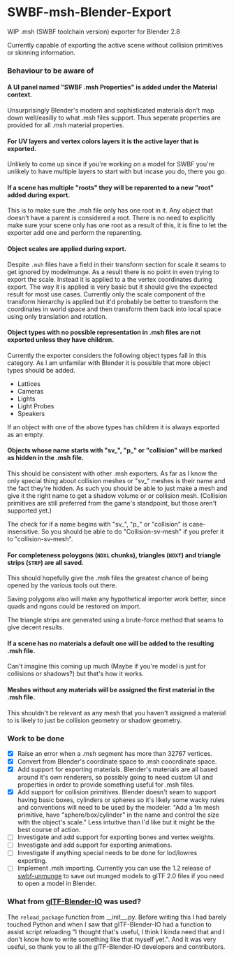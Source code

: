 # SWBF-msh-Blender-Export
WIP .msh (SWBF toolchain version) exporter for Blender 2.8

Currently capable of exporting the active scene without collision primitives or skinning information. 

### Behaviour to be aware of

#### A UI panel named "SWBF .msh Properties" is added under the Material context.
Unsurprisingly Blender's modern and sophisticated materials don't map down well/easilly to what .msh files support. Thus seperate properties are provided for all .msh material properties.

#### For UV layers and vertex colors layers it is the active layer that is exported.
Unlikely to come up since if you're working on a model for SWBF you're unlikely to have multiple layers to start 
with but incase you do, there you go.

#### If a scene has multiple "roots" they will be reparented to a new "root" added during export.
This is to make sure the .msh file only has one root in it. Any object that doesn't have a parent is considered a root.
There is no need to explicitly make sure your scene only has one root as a result of this, it is fine to let the exporter
add one and perform the reparenting.

#### Object scales are applied during export.
Despite `.msh` files have a field in their transform section for scale it seams to get ignored by modelmunge. 
As a result there is no point in even trying to export the scale. Instead it is applied to a the vertex coordinates during export.
The way it is applied is very basic but it should give the expected result for most use cases. Currently only the scale component of 
the transform hierarchy is applied but it'd probably be better to transform the coordinates in world space and then transform them 
back into local space using only translation and rotation.

#### Object types with no possible representation in .msh files are not exported unless they have children.
Currently the exporter considers the following object types fall in this category. As I am unfamilar with Blender it is 
possible that more object types should be added.

- Lattices
- Cameras
- Lights
- Light Probes
- Speakers

If an object with one of the above types has children it is always exported as an empty.

#### Objects whose name starts with "sv_", "p_" or "collision" will be marked as hidden in the .msh file.
This should be consistent with other .msh exporters. As far as I know the only special thing about collision meshes or
"sv_" meshes is their name and the fact they're hidden. As such you should be able to just make a mesh and give it the right
name to get a shadow volume or or collision mesh. (Collision primitives are still preferred from the game's standpoint, 
but those aren't supported yet.)

The check for if a name begins with "sv_", "p_" or "collision" is case-insensitive. So you should be able to do 
"Collision-sv-mesh" if you prefer it to "collision-sv-mesh".

#### For completeness poloygons (`NDXL` chunks), triangles (`NDXT`) and triangle strips (`STRP`) are all saved. 
This should hopefully give the .msh files the greatest chance of being opened by the various tools out there.

Saving polygons also will make any hypothetical importer work better, since quads and ngons could be restored on import.

The triangle strips are generated using a brute-force method that seams to give decent results.

#### If a scene has no materials a default one will be added to the resulting .msh file.
Can't imagine this coming up much (Maybe if you're model is just for collisions or shadows?) but that's how it works.

#### Meshes without any materials will be assigned the first material in the .msh file.
This shouldn't be relevant as any mesh that you haven't assigned a material to is likely to just be collision geometry or shadow geometry.

### Work to be done
- [x] Raise an error when a .msh segment has more than 32767 vertices.
- [x] Convert from Blender's coordinate space to .msh cooordinate space.
- [x] Add support for exporting materials. Blender's materials are all based around it's own renderers, so possibly going to need custom UI and properties in order to provide something useful for .msh files.
- [x] Add support for collision primitives. Blender doesn't seam to support having basic boxes, cylinders or spheres so it's likely some wacky rules and conventions will need to be used by the modeler. "Add a 1m mesh primitive, have "sphere/box/cylinder" in the name and control the size with the object's scale." Less intuitive than I'd like but it might be the best course of action.
- [ ] Investigate and add support for exporting bones and vertex weights.
- [ ] Investigate and add support for exporting animations.
- [ ] Investigate if anything special needs to be done for lod/lowres exporting.
- [ ] Implement .msh importing. Currently you can use the 1.2 release of [swbf-unmunge](releases/tag/v1.2.0) to save out munged models to glTF 2.0 files if you need to open a model in Blender.

### What from [glTF-Blender-IO](https://github.com/KhronosGroup/glTF-Blender-IO) was used?
The `reload_package` function from \_\_init\_\_.py. Before writing this I had barely touched Python and when I saw that glTF-Blender-IO had a function to assist script reloading "I thought that's useful, I think I kinda need that and I don't know how to write something like that myself yet.". And it was very useful, so thank you to all the glTF-Blender-IO developers and contributors.
